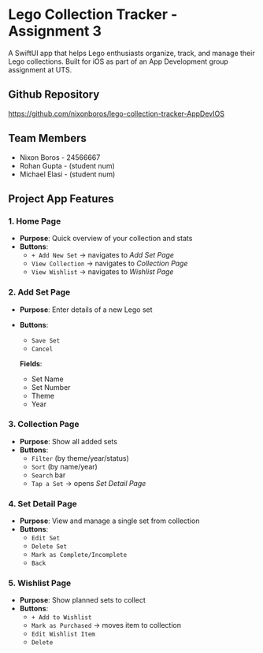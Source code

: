 # Lego Collection Tracker - Assignment 3
A SwiftUI app that helps Lego enthusiasts organize, track, and manage their Lego collections. Built for iOS as part of an App Development group assignment at UTS.

## Github Repository
https://github.com/nixonboros/lego-collection-tracker-AppDevIOS

## Team Members
- Nixon Boros - 24566667 
- Rohan Gupta - (student num)
- Michael Elasi - (student num)

## Project App Features
### 1. Home Page
- **Purpose**: Quick overview of your collection and stats
- **Buttons**:
  - `+ Add New Set` → navigates to *Add Set Page*
  - `View Collection` → navigates to *Collection Page*
  - `View Wishlist` → navigates to *Wishlist Page*

### 2. Add Set Page
- **Purpose**: Enter details of a new Lego set
- **Buttons**:
  - `Save Set`
  - `Cancel`

  **Fields**:
  - Set Name
  - Set Number
  - Theme
  - Year

### 3. Collection Page
- **Purpose**: Show all added sets
- **Buttons**:
  - `Filter` (by theme/year/status)
  - `Sort` (by name/year)
  - `Search` bar
  - `Tap a Set` → opens *Set Detail Page*

### 4. Set Detail Page
- **Purpose**: View and manage a single set from collection 
- **Buttons**:
  - `Edit Set`
  - `Delete Set`
  - `Mark as Complete/Incomplete`
  - `Back`

### 5. Wishlist Page
- **Purpose**: Show planned sets to collect
- **Buttons**:
  - `+ Add to Wishlist`
  - `Mark as Purchased` → moves item to collection
  - `Edit Wishlist Item`
  - `Delete`
